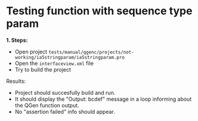 # Testing function with sequence type param

**1. Steps:**

* Open project `tests/manual/qgenc/projects/not-working/ia5stringparam/ia5stringparam.pro`
* Open the `interfaceview.xml` file
* Try to build the project

Results:

* Project should succesfully build and run.
* It should display the "Output: bcdef" message in a loop informing about the QGen function output.
* No "assertion failed" info should appear.
